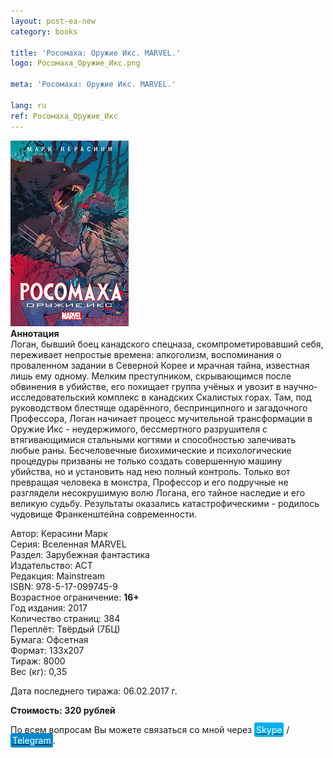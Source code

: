 ```yaml
---
layout: post-ea-new
category: books

title: 'Росомаха: Оружие Икс. MARVEL.'
logo: Росомаха_Оружие_Икс.png

meta: 'Росомаха: Оружие Икс. MARVEL.'

lang: ru
ref: Росомаха_Оружие_Икс
---
```


<a data-fancybox="gallery" href="/img/books/Росомаха_Оружие_Икс.png"><img src="/img/books/Росомаха_Оружие_Икс.png" alt=""></a>  
**Аннотация**  
Логан, бывший боец канадского спецназа, скомпрометировавший себя, переживает непростые времена: алкоголизм, воспоминания о проваленном задании в Северной Корее и мрачная тайна, известная лишь ему одному. Мелким преступником, скрывающимся после обвинения в убийстве, его похищает группа учёных и увозит в научно-исследовательский комплекс в канадских Скалистых горах. Там, под руководством блестяще одарённого, беспринципного и загадочного Профессора, Логан начинает процесс мучительной трансформации в Оружие Икс - неудержимого, бессмертного разрушителя с втягивающимися стальными когтями и способностью залечивать любые раны. Бесчеловечные биохимические и психологические процедуры призваны не только создать совершенную машину убийства, но и установить над нею полный контроль. Только вот превращая человека в монстра, Профессор и его подручные не разглядели несокрушимую волю Логана, его тайное наследие и его великую судьбу. Результаты оказались катастрофическими - родилось чудовище Франкенштейна современности.

Автор: Керасини Марк  
Серия: Вселенная MARVEL  
Раздел: Зарубежная фантастика  
Издательство: АСТ  
Редакция: Mainstream  
ISBN: 978-5-17-099745-9  
Возрастное ограничение: **16+**  
Год издания: 2017  
Количество страниц: 384  
Переплёт: Твёрдый  (7БЦ)  
Бумага: Офсетная  
Формат: 133х207  
Тираж: 8000  
Вес (кг): 0,35

Дата последнего тиража:	06.02.2017 г.

**Стоимость: 320 рублей**

По всем вопросам Вы можете связаться со мной через <a href="skype:chutkoy89?call" target="_blank"><span style="background-color:#00aff0; color:white; padding:3px; border-radius: 3px">Skype</span></a> / <a href="https://t.me/chutkoy" target="_blank"><span style="background-color:#0088cc; color:white; padding:3px; border-radius: 3px">Telegram</span></a>.